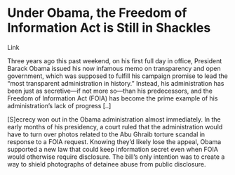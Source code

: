 # Under Obama, the Freedom of Information Act is Still in Shackles

Link

Three years ago this past weekend, on his first full day in office, President Barack Obama issued his now infamous memo on transparency and open government, which was supposed to fulfill his campaign promise to lead the “most transparent administration in history.” Instead, his administration has been just as secretive—if not more so—than his predecessors, and the Freedom of Information Act (FOIA) has become the prime example of his administration’s lack of progress [..]

[S]ecrecy won out in the Obama administration almost immediately. In the early months of his presidency, a court ruled that the administration would have to turn over photos related to the Abu Ghraib torture scandal in response to a FOIA request. Knowing they’d likely lose the appeal, Obama supported a new law that could keep information secret even when FOIA would otherwise require disclosure. The bill’s only intention was to create a way to shield photographs of detainee abuse from public disclosure.

